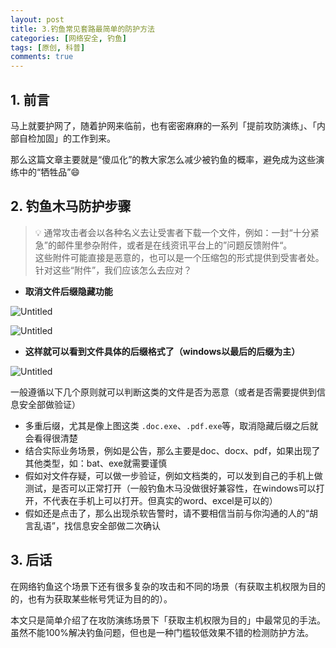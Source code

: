 ```yaml
---
layout: post
title: 3.钓鱼常见套路最简单的防护方法
categories: [网络安全, 钓鱼]
tags: [原创, 科普]
comments: true
---
```

## 1.  前言

马上就要护网了，随着护网来临前，也有密密麻麻的一系列「提前攻防演练」、「内部自检加固」的工作到来。

那么这篇文章主要就是“傻瓜化”的教大家怎么减少被钓鱼的概率，避免成为这些演练中的“牺牲品”😄

## 2. 钓鱼木马防护步骤

> 💡 通常攻击者会以各种名义去让受害者下载一个文件，例如：一封“十分紧急”的邮件里参杂附件，或者是在线资讯平台上的”问题反馈附件“。
<br>这些附件可能直接是恶意的，也可以是一个压缩包的形式提供到受害者处。针对这些“附件”，我们应该怎么去应对？


* **取消文件后缀隐藏功能**

![Untitled](/assets/img/003-%E9%92%93%E9%B1%BC%E5%B8%B8%E8%A7%81%E5%A5%97%E8%B7%AF%E6%9C%80%E7%AE%80%E5%8D%95%E7%9A%84%E9%98%B2%E6%8A%A4%E6%96%B9%E6%B3%95%20/Untitled.png)

![Untitled](/assets/img/003-%E9%92%93%E9%B1%BC%E5%B8%B8%E8%A7%81%E5%A5%97%E8%B7%AF%E6%9C%80%E7%AE%80%E5%8D%95%E7%9A%84%E9%98%B2%E6%8A%A4%E6%96%B9%E6%B3%95%20/Untitled%201.png)
* **这样就可以看到文件具体的后缀格式了（windows以最后的后缀为主）**

![Untitled](/assets/img/003-%E9%92%93%E9%B1%BC%E5%B8%B8%E8%A7%81%E5%A5%97%E8%B7%AF%E6%9C%80%E7%AE%80%E5%8D%95%E7%9A%84%E9%98%B2%E6%8A%A4%E6%96%B9%E6%B3%95%20/Untitled%202.png)

一般遵循以下几个原则就可以判断这类的文件是否为恶意（或者是否需要提供到信息安全部做验证）

- 多重后缀，尤其是像上图这类 `.doc.exe`、`.pdf.exe`等，取消隐藏后缀之后就会看得很清楚
- 结合实际业务场景，例如是公告，那么主要是doc、docx、pdf，如果出现了其他类型，如：bat、exe就需要谨慎
- 假如对文件存疑，可以做一步验证，例如文档类的，可以发到自己的手机上做测试，是否可以正常打开（一般钓鱼木马没做很好兼容性，在windows可以打开，不代表在手机上可以打开。但真实的word、excel是可以的）
- 假如还是点击了，那么出现杀软告警时，请不要相信当前与你沟通的人的“胡言乱语”，找信息安全部做二次确认

## 3. 后话

在网络钓鱼这个场景下还有很多复杂的攻击和不同的场景（有获取主机权限为目的的，也有为获取某些帐号凭证为目的的）。

本文只是简单介绍了在攻防演练场景下「获取主机权限为目的」中最常见的手法。虽然不能100%解决钓鱼问题，但也是一种门槛较低效果不错的检测防护方法。